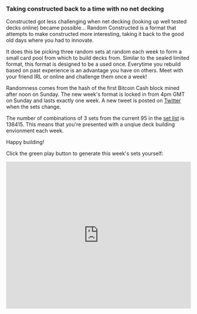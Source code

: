### Taking constructed back to a time with no net decking

Constructed got less challenging when net decking (looking up well tested decks online) became possible... Random Constructed is a format that attempts to make constructed more interesting, taking it back to the good old days where you had to innovate.

It does this be picking three random sets at random each week to form a small card pool from which to build decks from. Similar to the sealed limited format, this format is designed to be a used once. Everytime you rebuild based on past experience is an advantage you have on others. Meet with your friend IRL or online and challenge them once a week!

Randomness comes from the hash of the first Bitcoin Cash block mined after noon on Sunday. The new week's format is locked in from 4pm GMT on Sunday and lasts exactly one week. A new tweet is posted on [Twitter](https://twitter.com/RandomConst) when the sets change. 

The number of combinations of 3 sets from the current 95 in the [set list](https://github.com/randomconstructed/randomconstructed/blob/master/sets.csv) is 138415. This means that you're presented with a unqiue deck building envionment each week.

Happy building!

Click the green play button to generate this week's sets yourself:
<iframe height="400px" width="100%" src="https://repl.it/@randomconst/randomconstructed?lite=true" scrolling="no" frameborder="no" allowtransparency="true" allowfullscreen="true" sandbox="allow-forms allow-pointer-lock allow-popups allow-same-origin allow-scripts allow-modals"></iframe>
